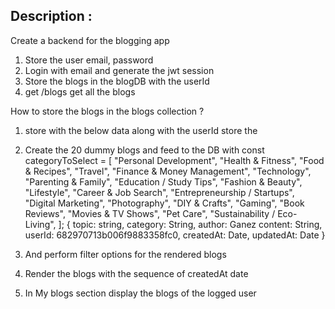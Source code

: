 ## Description : 
Create a backend for the blogging app

1. Store the user email, password
2. Login with email and generate the jwt session
3. Store the blogs in the blogDB with the userId
4. get /blogs get all the blogs

How to store the blogs in the blogs collection ? 
1. store with the below data along with the userId store the 

1. Create the 20 dummy blogs and feed to the DB with
const categoryToSelect = [
    "Personal Development",
    "Health & Fitness",
    "Food & Recipes",
    "Travel",
    "Finance & Money Management",
    "Technology",
    "Parenting & Family",
    "Education / Study Tips",
    "Fashion & Beauty",
    "Lifestyle",
    "Career & Job Search",
    "Entrepreneurship / Startups",
    "Digital Marketing",
    "Photography",
    "DIY & Crafts",
    "Gaming",
    "Book Reviews",
    "Movies & TV Shows",
    "Pet Care",
    "Sustainability / Eco-Living",
  ];
   {
   topic: string,
   category: String,
   author: Ganez
   content: String,
   userId: 682970713b006f9883358fc0,
   createdAt: Date,
   updatedAt: Date
   }
2. And perform filter options for the rendered blogs
3. Render the blogs with the sequence of createdAt date
4. In My blogs section display the blogs of the logged user